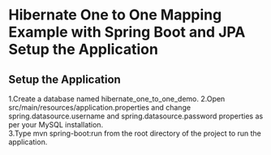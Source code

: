 # Hibernate One to One Mapping Example with Spring Boot and JPA Setup the Application  
## Setup the Application
1.Create a database named hibernate_one_to_one_demo. 
2.Open src/main/resources/application.properties and change spring.datasource.username and spring.datasource.password properties as per your MySQL installation.  
3.Type mvn spring-boot:run from the root directory of the project to run the application.
